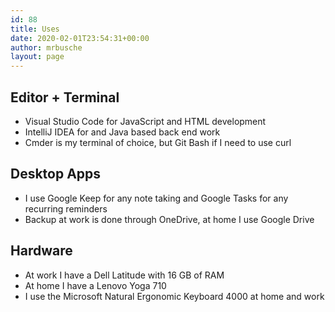 ```yaml
---
id: 88
title: Uses
date: 2020-02-01T23:54:31+00:00
author: mrbusche
layout: page
---
```


## Editor + Terminal

- Visual Studio Code for JavaScript and HTML development
- IntelliJ IDEA for and Java based back end work
- Cmder is my terminal of choice, but Git Bash if I need to use curl

## Desktop Apps

- I use Google Keep for any note taking and Google Tasks for any recurring reminders
- Backup at work is done through OneDrive, at home I use Google Drive

## Hardware

- At work I have a Dell Latitude with 16 GB of RAM
- At home I have a Lenovo Yoga 710
- I use the Microsoft Natural Ergonomic Keyboard 4000 at home and work
